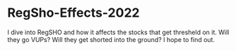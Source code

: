 # RegSho-Effects-2022
I dive into RegSHO and how it affects the stocks that get thresheld on it. Will they go VUPs? Will they get shorted into the ground?  I hope to find out.

